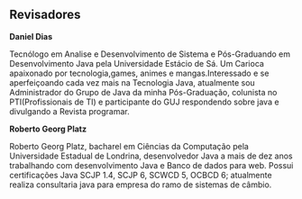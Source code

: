 ## Revisadores


**Daniel Dias**

Tecnólogo em Analise e Desenvolvimento de Sistema e Pós-Graduando em Desenvolvimento Java pela Universidade Estácio de Sá. 
Um Carioca apaixonado por tecnologia,games, animes e mangas.Interessado e se aperfeiçoando cada vez mais na Tecnologia Java, atualmente sou Administrador do Grupo de Java da minha Pós-Graduação, colunista no PTI(Profissionais de TI) e participante do GUJ respondendo sobre java e divulgando a Revista programar.


**Roberto Georg Platz**

Roberto Georg Platz, bacharel em Ciências da Computação pela Universidade Estadual de Londrina,
desenvolvedor Java a mais de dez anos trabalhando com desenvolvimento Java  e Banco de dados para web. 
Possui certificações Java SCJP 1.4, SCJP 6, SCWCD 5, OCBCD 6; atualmente realiza consultaria java
para empresa do ramo de sistemas de câmbio.
